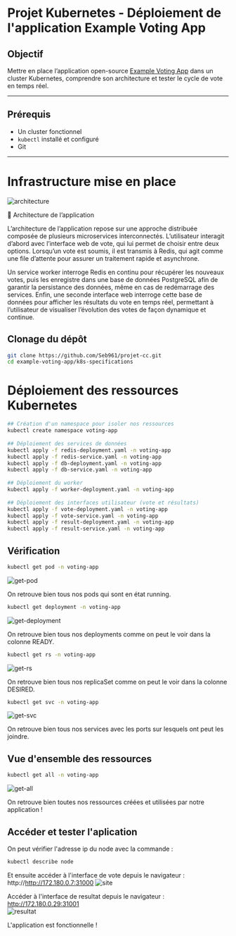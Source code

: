# Projet Kubernetes - Déploiement de l'application Example Voting App
 
## Objectif
 
Mettre en place l’application open-source [Example Voting App](https://github.com/dockersamples/example-voting-app) dans un cluster Kubernetes, comprendre son architecture et tester le cycle de vote en temps réel.
 
---
 
## Prérequis
 
- Un cluster fonctionnel
- `kubectl` installé et configuré
- Git
 
---

# Infrastructure mise en place

![architecture](https://github.com/user-attachments/assets/10bd340a-14c0-4ef8-ac70-34845b521a85)
 
🧭 Architecture de l’application

L’architecture de l’application repose sur une approche distribuée composée de plusieurs microservices interconnectés. L’utilisateur interagit d’abord avec l’interface web de vote, qui lui permet de choisir entre deux options. Lorsqu’un vote est soumis, il est transmis à Redis, qui agit comme une file d’attente pour assurer un traitement rapide et asynchrone.

Un service worker interroge Redis en continu pour récupérer les nouveaux votes, puis les enregistre dans une base de données PostgreSQL afin de garantir la persistance des données, même en cas de redémarrage des services. Enfin, une seconde interface web interroge cette base de données pour afficher les résultats du vote en temps réel, permettant à l’utilisateur de visualiser l’évolution des votes de façon dynamique et continue.
  
## Clonage du dépôt
 
```bash
git clone https://github.com/Seb961/projet-cc.git
cd example-voting-app/k8s-specifications
```
# Déploiement des ressources Kubernetes

```bash
## Création d'un namespace pour isoler nos ressources
kubectl create namespace voting-app  
  
## Déploiement des services de données
kubectl apply -f redis-deployment.yaml -n voting-app  
kubectl apply -f redis-service.yaml -n voting-app  
kubectl apply -f db-deployment.yaml -n voting-app  
kubectl apply -f db-service.yaml -n voting-app  
 
## Déploiement du worker
kubectl apply -f worker-deployment.yaml -n voting-app
 
## Déploiement des interfaces utilisateur (vote et résultats)
kubectl apply -f vote-deployment.yaml -n voting-app  
kubectl apply -f vote-service.yaml -n voting-app  
kubectl apply -f result-deployment.yaml -n voting-app  
kubectl apply -f result-service.yaml -n voting-app  
```
## Vérification

```bash
kubectl get pod -n voting-app  
```
![get-pod](https://github.com/user-attachments/assets/63f1c379-00d1-4874-9615-2c8f2ba16b1a)

On retrouve bien tous nos pods qui sont en état running.  

```bash
kubectl get deployment -n voting-app  
```
![get-deployment](https://github.com/user-attachments/assets/27f6f257-4f66-4ad3-9741-004c92d76938)
  
On retrouve bien tous nos deployments comme on peut le voir dans la colonne READY.  
  
```bash
kubectl get rs -n voting-app
```
![get-rs](https://github.com/user-attachments/assets/0671bba9-8730-4e18-998b-27c328f12746)

On retrouve bien tous nos replicaSet comme on peut le voir dans la colonne DESIRED. 
  
```bash
kubectl get svc -n voting-app  
```
![get-svc](https://github.com/user-attachments/assets/e13393d4-cb4a-4cac-b678-ce6528274eaa)

On retrouve bien tous nos services avec les ports sur lesquels ont peut les joindre.
  
## Vue d'ensemble des ressources
```bash
kubectl get all -n voting-app  
```
![get-all](https://github.com/user-attachments/assets/9a286488-1a79-4ca1-b6fb-4cb8fcc5690e)

On retrouve bien toutes nos ressources créées et utilisées par notre application !  
  
## Accéder et tester l'aplication
On peut vérifier l'adresse ip du node avec la commande :  
```bash
kubectl describe node  
```  
Et ensuite accéder à l'interface de vote depuis le navigateur : http://http://172.180.0.7:31000
![site](https://github.com/user-attachments/assets/4bb23010-69de-4cea-bc53-a98033051122)
  
  
Accéder à l'interface de resultat depuis le navigateur : http://172.180.0.29:31001  
![resultat](https://github.com/user-attachments/assets/38202de4-048a-4865-a573-b3a730f67367)
  
L'application est fonctionnelle !
